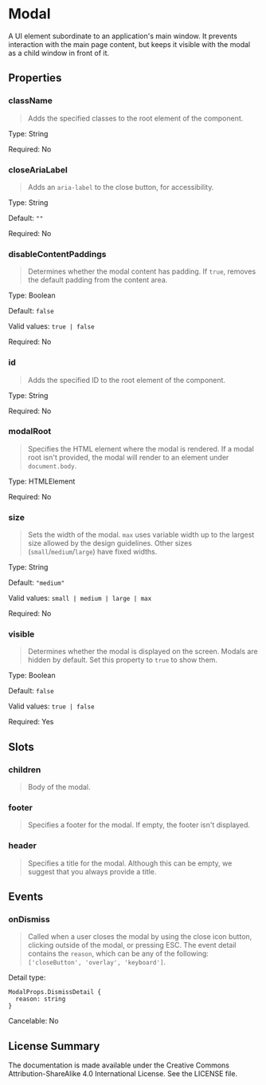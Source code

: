 # Modal

A UI element subordinate to an application's main window. It prevents interaction with the main page content, but keeps it visible with the modal as a child window in front of it.



## Properties



### className

> Adds the specified classes to the root element of the component.

Type: String

Required: No


### closeAriaLabel

> Adds an `aria-label` to the close button, for accessibility.

Type: String

Default: `""`

Required: No


### disableContentPaddings

> Determines whether the modal content has padding. If `true`, removes the default padding from the content area.

Type: Boolean

Default: `false`

Valid values: `true | false`

Required: No


### id

> Adds the specified ID to the root element of the component.

Type: String

Required: No


### modalRoot

> Specifies the HTML element where the modal is rendered.
> If a modal root isn't provided, the modal will render to an element under `document.body`.

Type: HTMLElement

Required: No


### size

> Sets the width of the modal. `max` uses variable width up to the
> largest size allowed by the design guidelines. Other sizes
> (`small`/`medium`/`large`) have fixed widths.

Type: String

Default: `"medium"`

Valid values: `small | medium | large | max`

Required: No


### visible

> Determines whether the modal is displayed on the screen. Modals are hidden by default.
> Set this property to `true` to show them.

Type: Boolean

Default: `false`

Valid values: `true | false`

Required: Yes





## Slots



### children

> Body of the modal.




### footer

> Specifies a footer for the modal. If empty, the footer isn't displayed.




### header

> Specifies a title for the modal. Although this can be empty, we suggest that you always provide a title.







## Events



### onDismiss

> Called when a user closes the modal by using the close icon button,
> clicking outside of the modal, or pressing ESC.
> The event detail contains the `reason`, which can be any of the following:
> `['closeButton', 'overlay', 'keyboard']`.

Detail type: 
```
ModalProps.DismissDetail {
  reason: string
}
```

Cancelable: No






## License Summary

The documentation is made available under the Creative Commons Attribution-ShareAlike 4.0 International License. See the LICENSE file.
